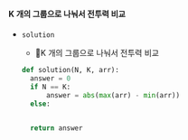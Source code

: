 #### K 개의 그룹으로 나눠서 전투력 비교

* `solution`

  * K 개의 그룹으로 나눠서 전투력 비교

  ```python
  def solution(N, K, arr):
    answer = 0
    if N == K:
        answer = abs(max(arr) - min(arr))
    else:
        

    return answer
  ```
